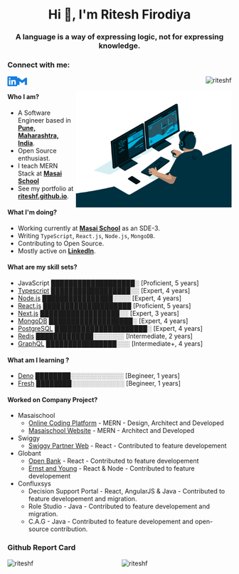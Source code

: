 <div width="50%">
<h1 align="center">Hi 👋, I'm Ritesh Firodiya</h1>
<h3 align="center">A language is a way of expressing logic, not for expressing knowledge.</h3>
</div>

<div width="50%">
<h3 align="left">Connect with me:</h3>
<p align="left">
<a href="https://www.linkedin.com/in/riteshfirodiya" target="_blank">
    <img align="left" alt="LinkedIn" width="22px" src="static/linkedin.svg" />
  </a>
<a href="mailto:firodiya.ritesh@gmail.com">
    <img align="left" alt="Mail" width="22px" src="static/gmail.svg" />
  </a>
</p>
<p align="right"> <img src="https://komarev.com/ghpvc/?username=riteshf&label=Profile%20views&color=0e75b6&style=flat" alt="riteshf" /> </p>
</div>

<img align="right" alt="coding" width="350" src="static/developer.gif">

#### Who I am?

- A Software Engineer based in **[Pune, Maharashtra, India](https://en.wikipedia.org/wiki/India)**.
- Open Source enthusiast.
- I teach MERN Stack at **[Masai School](https://masaischool.com)**
- See my portfolio at **[riteshf.github.io](https://riteshf.github.io/)**.

#### What I'm doing?

- Working currently at **[Masai School](https://masaischool.com)** as an SDE-3.
- Writing `TypeScript`, `React.js`, `Node.js`, `MongoDB`.
- Contributing to Open Source.
- Mostly active on **[LinkedIn](https://www.linkedin.com/in/riteshfirodiya)**.

#### What are my skill sets?

- JavaScript ███████████████████░ [Proficient, 5 years]
- [Typescript](https://www.typescriptlang.org/) ██████████████████░░ [Expert, 4 years]
- [Node.js](https://nodejs.org/en/) ████████████████░░░░ [Expert, 4 years]
- [React.js](https://reactjs.org/) ████████████████████ [Proficient, 5 years]
- [Next.js](https://nextjs.org/) ██████████████████░░ [Expert, 3 years]
- [MongoDB](https://www.mongodb.com/) ███████████████████░ [Expert, 4 years]
- [PostgreSQL](https://www.postgresql.org/) █████████████████████░ [Expert, 4 years]
- [Redis](https://redis.io/) █████████████░░░░░░░ [Intermediate, 2 years]
- [GraphQL](https://graphql.org/) ████████████████░░░ [Intermediate+, 4 years]

#### What am I learning ?

- [Deno](https://deno.land/) ████████░░░░░░░░░░░░ [Begineer, 1 years]
- [Fresh](https://fresh.deno.dev/) ████████░░░░░░░░░░░░ [Begineer, 1 years]

#### Worked on Company Project?

- Masaischool
  - [Online Coding Platform](https://cp.masaischool.com/) - MERN - Design, Architect and Developed
  - [Masaischool Website](https://masaischool.com/) - MERN - Architect and Developed
- Swiggy
  - [Swiggy Partner Web](https://partner.swiggy.com/) - React - Contributed to feature developement
- Globant
  - [Open Bank](https://www.openbank.es/) - React - Contributed to feature developement
  - [Ernst and Young](https://www.openbank.es/) - React & Node - Contributed to feature developement
- Confluxsys
  - Decision Support Portal - React, AngularJS & Java - Contributed to feature developement and migration.
  - Role Studio - Java - Contributed to feature developement and migration.
  - C.A.G - Java - Contributed to feature developement and open-source contribution.

<h3 align="left">Github Report Card</h3>
<span>
  <img align="right" width="49%" src="https://github-readme-stats.vercel.app/api?username=riteshf&show_icons=true&locale=en" alt="riteshf" />
  <img align="left" width="49%" src="https://github-readme-stats.vercel.app/api/top-langs?username=riteshf&show_icons=true&locale=en&layout=compact" alt="riteshf" />
</span>
